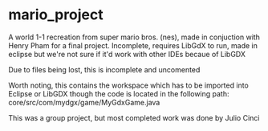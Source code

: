 # mario_project
A world 1-1 recreation from super mario bros. (nes), made in conjuction with Henry Pham for a final project. Incomplete, requires LibGdX to run, made in eclipse but we're not sure if it'd work with other IDEs becaue of LibGDX

Due to files being lost, this is incomplete and uncomented

Worth noting, this contains the workspace which has to be imported into Eclipse or LibGDX though the code is located in the following path: core/src/com/mydgx/game/MyGdxGame.java

This was a group project, but most completed work was done by Julio Cinci
